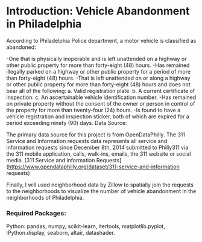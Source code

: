 
# Introduction: Vehicle Abandonment in Philadelphia
According to Philadelphia Police department, a motor vehicle is classified as abandoned:

-One that is physically inoperable and is left unattended on a highway or other public property for more than forty-eight (48) hours.
-Has remained illegally parked on a highway or other public property for a period of more than forty-eight (48) hours.
-That is left unattended on or along a highway or other public property for more than forty-eight (48) hours and does not bear all of the following: a. Valid registration plate. b. A current certificate of inspection. c. An ascertainable vehicle identification number.
-Has remained on private property without the consent of the owner or person in control of the property for more than twenty-four (24) hours.
-Is found to have a vehicle registration and inspection sticker, both of which are expired for a period exceeding ninety (90) days.
Data Source:

The primary data source for this project is from OpenDataPhilly. The 311 Service and Information requests data represents all service and information requests since December 8th, 2014 submitted to Philly311 via the 311 mobile application, calls, walk-ins, emails, the 311 website or social media. [311 Service and information Requests](https://www.opendataphilly.org/dataset/311-service-and-information requests)

Finally, I will used neighborhood data by Zillow to spatially join the requests to the neighborhoods to visualize the number of vehicle abandonment in the neighborhoods of Philadelphia.

### Required Packages:
Python: pandas, numpy, scikit-learn, itertools, matplotlib.pyplot, IPython.display, seaborn, altair, datashader.
